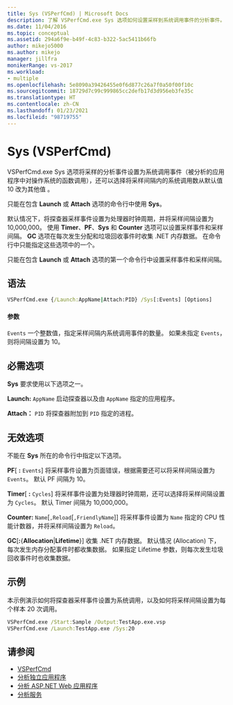 ```yaml
---
title: Sys (VSPerfCmd) | Microsoft Docs
description: 了解 VSPerfCmd.exe Sys 选项如何设置采样到系统调用事件的分析事件。
ms.date: 11/04/2016
ms.topic: conceptual
ms.assetid: 294a6f9e-b49f-4c83-b322-5ac5411b66fb
author: mikejo5000
ms.author: mikejo
manager: jillfra
monikerRange: vs-2017
ms.workload:
- multiple
ms.openlocfilehash: 5e8090a39426455e0f6d877c26a7f0a50f00f10c
ms.sourcegitcommit: 18729d7c99c999865cc2defb17d3d956eb3fe35c
ms.translationtype: HT
ms.contentlocale: zh-CN
ms.lasthandoff: 01/23/2021
ms.locfileid: "98719755"
---
```

# <a name="sys-vsperfcmd"></a>Sys (VSPerfCmd)
VSPerfCmd.exe Sys 选项将采样的分析事件设置为系统调用事件（被分析的应用程序中对操作系统的函数调用），还可以选择将采样间隔内的系统调用数从默认值 10 改为其他值 。

 只能在包含 **Launch** 或 **Attach** 选项的命令行中使用 **Sys**。

 默认情况下，将探查器采样事件设置为处理器时钟周期，并将采样间隔设置为 10,000,000。 使用 **Timer**、**PF**、**Sys** 和 **Counter** 选项可以设置采样事件和采样间隔。 **GC** 选项在每次发生分配和垃圾回收事件时收集 .NET 内存数据。 在命令行中只能指定这些选项中的一个。

 只能在包含 **Launch** 或 **Attach** 选项的第一个命令行中设置采样事件和采样间隔。

## <a name="syntax"></a>语法

```cmd
VSPerfCmd.exe {/Launch:AppName|Attach:PID} /Sys[:Events] [Options]
```

#### <a name="parameters"></a>参数
 `Events` 一个整数值，指定采样间隔内系统调用事件的数量。 如果未指定 `Events`，则将间隔设置为 10。

## <a name="required-options"></a>必需选项
 **Sys** 要求使用以下选项之一。

 **Launch:** `AppName` 启动探查器以及由 `AppName` 指定的应用程序。

 **Attach：** `PID` 将探查器附加到 `PID` 指定的进程。

## <a name="invalid-options"></a>无效选项
 不能在 **Sys** 所在的命令行中指定以下选项。

 **PF**[ **:** `Events`] 将采样事件设置为页面错误，根据需要还可以将采样间隔设置为 `Events`。 默认 PF 间隔为 10。

 **Timer**[ **:** `Cycles`] 将采样事件设置为处理器时钟周期，还可以选择将采样间隔设置为 `Cycles`。 默认 Timer 间隔为 10,000,000。

 **Counter:** `Name`[`,Reload`[`,FriendlyName`]] 将采样事件设置为 `Name` 指定的 CPU 性能计数器，并将采样间隔设置为 `Reload`。

 **GC**[**:**{**Allocation**&#124;**Lifetime**}] 收集 .NET 内存数据。 默认情况 (Allocation) 下，每次发生内存分配事件时都收集数据。 如果指定 Lifetime 参数，则每次发生垃圾回收事件时也收集数据。

## <a name="example"></a>示例
 本示例演示如何将探查器采样事件设置为系统调用，以及如何将采样间隔设置为每个样本 20 次调用。

```cmd
VSPerfCmd.exe /Start:Sample /Output:TestApp.exe.vsp
VSPerfCmd.exe /Launch:TestApp.exe /Sys:20
```

## <a name="see-also"></a>请参阅
- [VSPerfCmd](../profiling/vsperfcmd.md)
- [分析独立应用程序](../profiling/command-line-profiling-of-stand-alone-applications.md)
- [分析 ASP.NET Web 应用程序](../profiling/command-line-profiling-of-aspnet-web-applications.md)
- [分析服务](../profiling/command-line-profiling-of-services.md)
